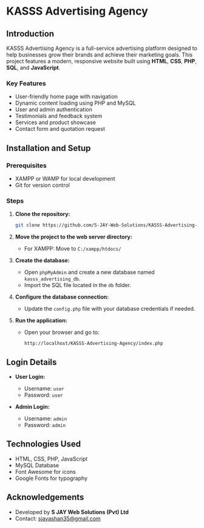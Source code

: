 # KASSS Advertising Agency

## Introduction

KASSS Advertising Agency is a full-service advertising platform designed to help businesses grow their brands and achieve their marketing goals. This project features a modern, responsive website built using **HTML**, **CSS**, **PHP**, **SQL**, and **JavaScript**.

### Key Features

* User-friendly home page with navigation
* Dynamic content loading using PHP and MySQL
* User and admin authentication
* Testimonials and feedback system
* Services and product showcase
* Contact form and quotation request

## Installation and Setup

### Prerequisites

* XAMPP or WAMP for local development
* Git for version control

### Steps

1. **Clone the repository:**

   ```bash
   git clone https://github.com/S-JAY-Web-Solutions/KASSS-Advertising-Agency.git
   ```

2. **Move the project to the web server directory:**

   * For XAMPP: Move to `C:/xampp/htdocs/`

3. **Create the database:**

   * Open `phpMyAdmin` and create a new database named `kasss_advertising_db`.
   * Import the SQL file located in the `db` folder.

4. **Configure the database connection:**

   * Update the `config.php` file with your database credentials if needed.

5. **Run the application:**

   * Open your browser and go to:

     ```
     http://localhost/KASSS-Advertising-Agency/index.php
     ```

## Login Details

* **User Login:**

  * Username: `user`
  * Password: `user`
* **Admin Login:**

  * Username: `admin`
  * Password: `admin`

## Technologies Used

* HTML, CSS, PHP, JavaScript
* MySQL Database
* Font Awesome for icons
* Google Fonts for typography

## Acknowledgements

* Developed by **S JAY Web Solutions (Pvt) Ltd**
* Contact: [sjayashan35@gmail.com](mailto:sjayashan35@gmail.com)
